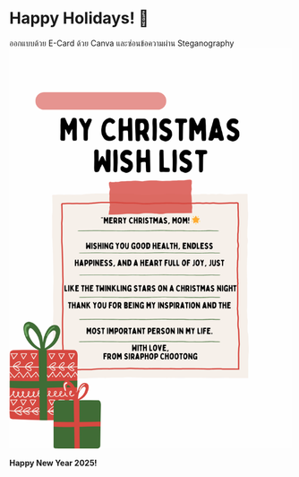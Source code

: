 # Happy Holidays! 🎄

ออกแบบด้วย E-Card ด้วย Canva และซ่อนข้อความผ่าน Steganography
![E-Card](Picture/6530250263.png)

**Happy New Year 2025!**
